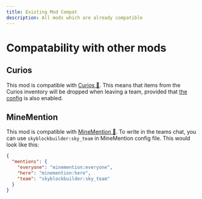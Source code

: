 ```yaml
---
title: Existing Mod Compat
description: All mods which are already compatible
---
```


# Compatability with other mods
## Curios
This mod is compatible with [Curios 🔗](https://modrinth.com/mod/curios). This means that items from the Curios inventory
will be dropped when leaving a team, provided that [the config](../packdev/config/inventory.md#dropping-inventory) is
also enabled.

## MineMention
This mod is compatible with [MineMention 🔗](https://modrinth.com/mod/minemention). To write in the
teams chat, you can use `skyblockbuilder:sky_team` in MineMention config file. This would look like this:
```json title="config/minemention.json5"
{
  "mentions": {
    "everyone": "minemention:everyone",
    "here": "minemention:here",
    "team": "skyblockbuilder:sky_team"
  }
}
```